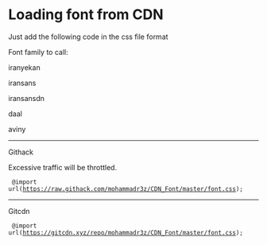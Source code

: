 # Loading font from CDN
Just add the following code in the css file format

Font family to call:

iranyekan

iransans

iransansdn

daal

aviny

-----------------------------------------------------------------------------
Githack

Excessive traffic will be throttled.

<code> @import url(https://raw.githack.com/mohammadr3z/CDN_Font/master/font.css); </code>

-----------------------------------------------------------------------------
Gitcdn

<code> @import url(https://gitcdn.xyz/repo/mohammadr3z/CDN_Font/master/font.css); </code>






